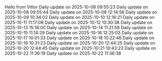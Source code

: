 ﻿Hello from Vittor
Daily update on 2025-10-08 09:55:23
Daily update on 2025-10-08 09:55:44
Daily update on 2025-10-08 12:14:56
Daily update on 2025-10-09 10:34:02
Daily update on 2025-10-10 12:16:21
Daily update on 2025-10-11 11:17:08
Daily update on 2025-10-12 10:30:38
Daily update on 2025-10-13 15:16:00
Daily update on 2025-10-14 11:21:59
Daily update on 2025-10-15 11:14:29
Daily update on 2025-10-16 12:25:03
Daily update on 2025-10-17 10:01:33
Daily update on 2025-10-18 10:22:46
Daily update on 2025-10-19 10:31:23
Daily update on 2025-10-20 12:44:25
Daily update on 2025-10-20 12:44:45
Daily update on 2025-10-21 10:43:23
Daily update on 2025-10-22 11:36:19
Daily update on 2025-10-22 11:36:38
